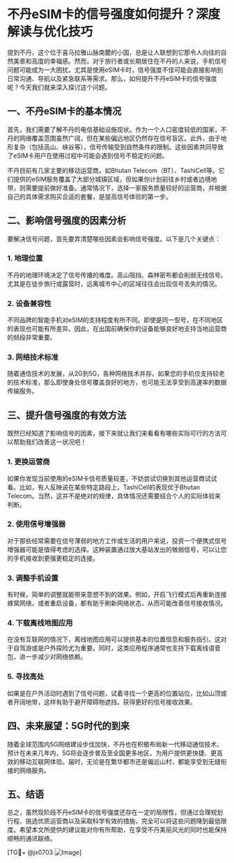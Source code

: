 # 不丹eSIM卡的信号强度如何提升？深度解读与优化技巧

提到不丹，这个位于喜马拉雅山脉南麓的小国，总是让人联想到它那令人向往的自然美景和高度的幸福感。然而，对于旅行者或长期居住在不丹的人来说，手机信号问题可能成为一大困扰。尤其是使用eSIM卡时，信号强度不佳可能会直接影响到日常沟通、导航以及紧急联系等需求。那么，如何提升不丹eSIM卡的信号强度呢？今天我们就来深入探讨这个问题。

## 一、不丹eSIM卡的基本情况

首先，我们需要了解不丹的电信基础设施现状。作为一个人口密度较低的国家，不丹的网络覆盖范围虽然广阔，但在某些偏远地区仍然存在信号盲区。此外，由于地形复杂（包括高山、峡谷等），信号传输受到自然条件的限制。这些因素共同导致了eSIM卡用户在使用过程中可能会遇到信号不稳定的问题。

不丹目前有几家主要的移动运营商，如Bhutan Telecom（BT）、TashiCell等。它们提供的eSIM服务覆盖了大部分城镇区域，但如果你计划前往乡村或者边境地带，则需要提前做好准备。通常情况下，选择一家服务质量较好的运营商，并根据自己的具体需求购买合适的套餐，是提高信号体验的第一步。

## 二、影响信号强度的因素分析

要解决信号问题，首先要弄清楚哪些因素会影响信号强度。以下是几个关键点：

### 1. 地理位置
不丹的地理环境决定了信号传播的难度。高山阻挡、森林密布都会削弱无线信号。尤其是在徒步旅行或露营时，远离城市中心的区域往往会出现信号丢失的情况。

### 2. 设备兼容性
不同品牌的智能手机对eSIM的支持程度有所不同。即使是同一型号，在不同地区的表现也可能有所差异。因此，在出国前确保你的设备能够良好地支持当地运营商的频段非常重要。

### 3. 网络技术标准
随着通信技术的发展，从2G到5G，各种网络技术并存。如果您的手机仅支持较老的技术标准，那么即使身处信号覆盖良好的地方，也可能无法享受到高速率的数据传输服务。

## 三、提升信号强度的有效方法

既然已经知道了影响信号的因素，接下来就让我们来看看有哪些实际可行的方法可以帮助我们改善这一状况吧！

### 1. 更换运营商
如果你发现当前使用的eSIM卡信号质量较差，不妨尝试切换到其他运营商试试看。比如，有人反映说在某些特定路段上，TashiCell的表现优于Bhutan Telecom。当然，这并不是绝对的规律，具体情况还需要结合个人的实际体验来判断。

### 2. 使用信号增强器
对于那些经常需要在信号薄弱的地方工作或生活的用户来说，投资一个便携式信号增强器可能是值得考虑的选择。这种装置通过放大基站发出的微弱信号，可以让您的手机接收到更强更稳定的连接。

### 3. 调整手机设置
有时候，简单的调整就能带来意想不到的效果。例如，开启飞行模式后再重新连接蜂窝网络，或者重启设备，都有助于刷新网络状态，从而可能改善信号接收情况。

### 4. 下载离线地图应用
在没有互联网的情况下，离线地图应用可以提供基本的位置信息和服务指引。这对于自驾游或是户外探险尤为重要。同时，这类应用程序通常也支持下载离线语音包，进一步减少对网络依赖。

### 5. 寻找高处
如果是在户外活动时遇到了信号问题，试着寻找一个更高的位置站位，比如山顶或者开阔地带，这样有助于避开障碍物遮挡，获得更好的信号接收效果。

## 四、未来展望：5G时代的到来

随着全球范围内5G网络建设步伐加快，不丹也在积极布局新一代移动通信技术。预计在未来几年内，5G将会逐步普及至全国更多地区，为用户提供更快捷、更高效的移动互联网体验。届时，无论是在繁华都市还是偏远山村，都能享受到无缝衔接的网络服务。

## 五、结语

总之，虽然现阶段不丹eSIM卡的信号强度还存在一定的局限性，但通过合理规划行程、挑选优质运营商以及采取科学有效的措施，完全可以将这些问题降到最低限度。希望本文所提供的建议能对你有所帮助，在享受不丹美丽风光的同时也能保持顺畅的通讯联络。

[TG💪+ @jx0703 ![Image](https://github.com/user-attachments/assets/dbca1d08-cadb-493c-b0ec-ad6f7a83f270)]